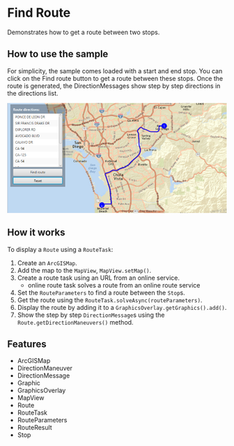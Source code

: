 <h1>Find Route</h1>

<p>Demonstrates how to get a route between two stops.</p>

<h2>How to use the sample</h2>

<p>For simplicity, the sample comes loaded with a start and end stop. You can click on the Find route button to get a route between these stops. Once the route is generated, the DirectionMessages show step by step directions in the directions list.</p>

<p><img src="FindRoute.png"/></p>

<h2>How it works</h2>

<p>To display a <code>Route</code> using a <code>RouteTask</code>:</p>

<ol>
  <li>Create an <code>ArcGISMap</code>.</li>
  <li>Add the map to the <code>MapView</code>, <code>MapView.setMap()</code>. </li>
  <li>Create a route task using an URL from an online service.
    <ul><li>online route task solves a route from an online route service</li></ul></li>
  <li>Set the <code>RouteParameters</code> to find a route between the <code>Stop</code>s. </li>
  <li>Get the route using the  <code>RouteTask.solveAsync(routeParameters)</code>.</li>
  <li>Display the route by adding it to a <code>GraphicsOverlay.getGraphics().add()</code>.</li>
  <li>Show the step by step <code>DirectionMessage</code>s using the <code>Route.getDirectionManeuvers()</code> method.</li>
</ol>

<h2>Features</h2>

<ul>
  <li>ArcGISMap</li>
  <li>DirectionManeuver</li>
  <li>DirectionMessage</li>
  <li>Graphic</li>
  <li>GraphicsOverlay</li>
  <li>MapView</li>
  <li>Route</li>
  <li>RouteTask</li>
  <li>RouteParameters</li>
  <li>RouteResult</li>
  <li>Stop</li>
</ul>